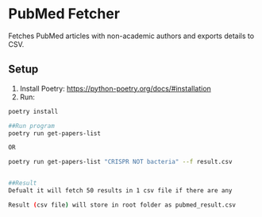 # PubMed Fetcher

Fetches PubMed articles with non-academic authors and exports details to CSV.

## Setup

1. Install Poetry: https://python-poetry.org/docs/#installation
2. Run:

```bash
poetry install

##Run program
poetry run get-papers-list

OR

poetry run get-papers-list "CRISPR NOT bacteria" --f result.csv


##Result
Defualt it will fetch 50 results in 1 csv file if there are any

Result (csv file) will store in root folder as pubmed_result.csv

